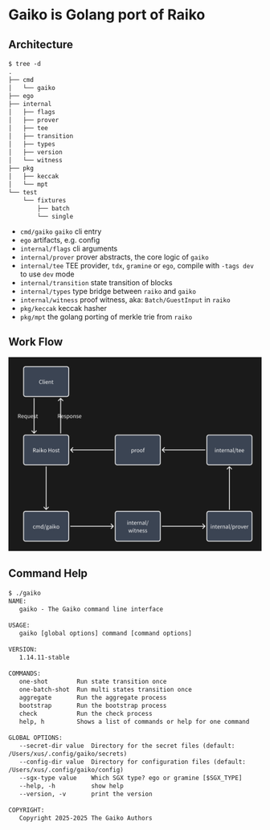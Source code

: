 # Gaiko is Golang port of Raiko

## Architecture

```text
$ tree -d
.
├── cmd
│   └── gaiko
├── ego
├── internal
│   ├── flags
│   ├── prover
│   ├── tee
│   ├── transition
│   ├── types
│   ├── version
│   └── witness
├── pkg
│   ├── keccak
│   └── mpt
└── test
    └── fixtures
        ├── batch
        └── single
```

- `cmd/gaiko` `gaiko` cli entry
- `ego` artifacts, e.g. config
- `internal/flags` cli arguments
- `internal/prover` prover abstracts, the core logic of `gaiko`
- `internal/tee` TEE provider, `tdx`, `gramine` or `ego`, compile with `-tags dev` to use `dev` mode
- `internal/transition` state transition of blocks
- `internal/types` type bridge between `raiko` and `gaiko`
- `internal/witness` proof witness, aka: `Batch/GuestInput` in `raiko`
- `pkg/keccak` keccak hasher
- `pkg/mpt` the golang porting of merkle trie from `raiko`

## Work Flow

![alt text](assets/workflow.png)

## Command Help

```text
$ ./gaiko
NAME:
   gaiko - The Gaiko command line interface

USAGE:
   gaiko [global options] command [command options]

VERSION:
   1.14.11-stable

COMMANDS:
   one-shot        Run state transition once
   one-batch-shot  Run multi states transition once
   aggregate       Run the aggregate process
   bootstrap       Run the bootstrap process
   check           Run the check process
   help, h         Shows a list of commands or help for one command

GLOBAL OPTIONS:
   --secret-dir value  Directory for the secret files (default: /Users/xus/.config/gaiko/secrets)
   --config-dir value  Directory for configuration files (default: /Users/xus/.config/gaiko/config)
   --sgx-type value    Which SGX type? ego or gramine [$SGX_TYPE]
   --help, -h          show help
   --version, -v       print the version

COPYRIGHT:
   Copyright 2025-2025 The Gaiko Authors
```
